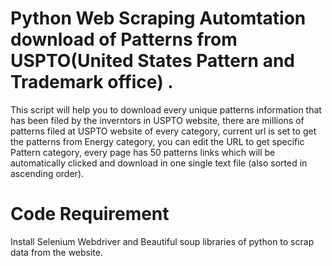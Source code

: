 # Python Web Scraping Automtation download of Patterns from USPTO(United States Pattern and Trademark office) .

This script will help you to download every unique patterns information that has been filed by the inverntors in USPTO website, there are millions of patterns filed at USPTO website of every category, current url is set to get the patterns from Energy category, you can edit the URL to get specific Pattern category, every page has 50 patterns links which will be automatically clicked and download in one single text file (also sorted in ascending order).

# Code Requirement
Install Selenium Webdriver and Beautiful soup libraries of python to scrap data from the website.




